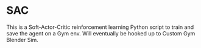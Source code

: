 # SAC

This is a Soft-Actor-Critic reinforcement learning Python script to train and save the agent on a Gym env. Will eventually be hooked up to Custom Gym Blender Sim.
